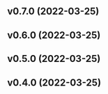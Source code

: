 <!--next-version-placeholder-->

## v0.7.0 (2022-03-25)


## v0.6.0 (2022-03-25)


## v0.5.0 (2022-03-25)


## v0.4.0 (2022-03-25)

